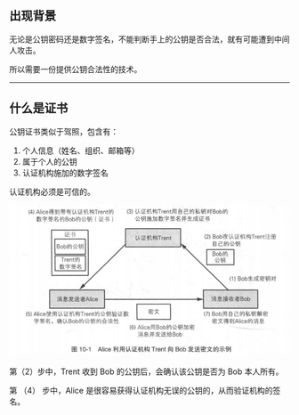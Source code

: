 ## 出现背景

无论是公钥密码还是数字签名，不能判断手上的公钥是否合法，就有可能遭到中间人攻击。

所以需要一份提供公钥合法性的技术。

---
## 什么是证书

公钥证书类似于驾照，包含有：

1. 个人信息（姓名、组织、邮箱等）
2. 属于个人的公钥
3. 认证机构施加的数字签名



认证机构必须是可信的。

![](../Attachment_box/Pasted%20image%2020250720151808.png)

第（2）步中，Trent 收到 Bob 的公钥后，会确认该公钥是否为 Bob 本人所有。

第 （4） 步中，Alice 是很容易获得认证机构无误的公钥的，从而验证机构的签名。
